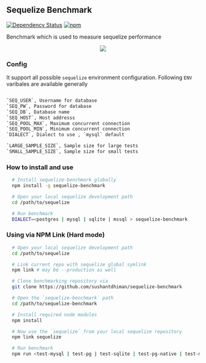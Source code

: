 ## Sequelize Benchmark
[![Dependency Status](https://david-dm.org/sushantdhiman/sequelize-benchmark.svg)](https://david-dm.org/sushantdhiman/sequelize-benchmark)
[![npm](https://img.shields.io/npm/v/npm.svg?maxAge=2592000?style=plastic)](https://www.npmjs.com/package/sequelize-benchmark)

Benchmark which is used to measure sequelize performance

<p align="center"><img src="http://i.imgur.com/vSNc49a.png" /></p>

### Config

It support all possible `sequelize` environment configuration. Following `ENV` varibales are available generally

```bash

`SEQ_USER`, Username for database
`SEQ_PW`, Password for database
`SEQ_DB`, Database name
`SEQ_HOST`, Host addresss
`SEQ_POOL_MAX`, Maximum concurrent connection
`SEQ_POOL_MIN`, Minimum concurrent connection
`DIALECT`, Dialect to use , `mysql` default

`LARGE_SAMPLE_SIZE`, Sample size for large tests
`SMALL_SAMPLE_SIZE`, Sample size for small tests

```

### How to install and use

```bash
  # Install sequelize-benchmark globally
  npm install -g sequelize-benchmark

  # Open your local sequelize development path
  cd /path/to/sequelize

  # Run benchmark
  DIALECT=<postgres | mysql | sqlite | mssql > sequelize-benchmark
```

### Using via NPM Link (Hard mode)

```bash
  # Open your local sequelize development path
  cd /path/to/sequelize

  # Link current repo with sequelize global symlink
  npm link # may be --production as well

  # Clone benchmarking repository via
  git clone https://github.com/sushantdhiman/sequelize-benchmark

  # Open the `sequelize-benchmark` path
  cd /path/to/sequelize-benchmark

  # Install required node modules
  npm install

  # Now use the `sequelize` from your local sequelize repository
  npm link sequelize

  # Run benchmark
  npm run <test-mysql | test-pg | test-sqlite | test-pg-native | test-mssql>
```
